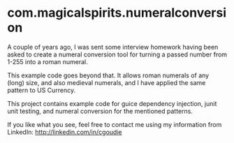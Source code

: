 com.magicalspirits.numeralconversion
====================================

A couple of years ago, I was sent some interview homework having been asked to create a numeral conversion tool for turning a passed number from 1-255 into a roman numeral.

This example code goes beyond that. It allows roman numerals of any (long) size, and also medieval numerals, and I have applied the same pattern to US Currency.

This project contains example code for guice dependency injection, junit unit testing, and numeral conversion for the mentioned patterns.

If you like what you see, feel free to contact me using my information from LinkedIn: 
http://linkedin.com/in/cgoudie
